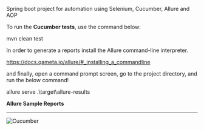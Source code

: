 Spring boot project for automation using Selenium, Cucumber, Allure and AOP

To run the <b>Cucumber tests</b>, use the command below:

mvn clean test

In order to generate a reports install the Allure command-line interpreter.

<a href="https://docs.qameta.io/allure/#_installing_a_commandline" target="_blank">https://docs.qameta.io/allure/#_installing_a_commandline</a>

and finally, open a command prompt screen, go to the project directory, and run the below command!

allure serve .\target\allure-results

<b>Allure Sample Reports</b>
<hr>

![Cucumber](https://user-images.githubusercontent.com/79500629/181914985-0c57a103-3388-4ba0-b759-a726aecda8be.png)

